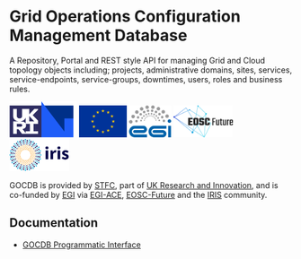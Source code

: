 # Grid Operations Configuration Management Database

A Repository, Portal and REST style API for managing Grid and Cloud topology
objects including; projects, administrative domains, sites, services,
service-endpoints, service-groups, downtimes, users, roles and business rules.

<img alt="The logo of the Science and Technology Facilities Council"
     src="img/logos/ukri_stfc.png"
     height=64
/>
<img alt="The logo of the European Union"
     src="img/flags/eu.png"
     height=57
/>
<img alt="The logo of the E G I Foundation"
     src="img/logos/egi.png"
     height=57
/>
<img alt="The logo of the EOSC Future Horizon 20 20 project"
     src="img/logos/eosc_future.png"
     height=57
/>
<img alt="The logo of the IRIS Community"
     src="img/logos/iris_ac_uk.png"
     height=57
/>

GOCDB is provided by [STFC](https://stfc.ukri.org/), part of
[UK Research and Innovation](https://www.ukri.org/), and is co-funded by
[EGI](https://egi.eu) via [EGI-ACE](https://www.egi.eu/project/egi-ace/),
[EOSC-Future](https://eoscfuture.eu/) and the [IRIS](https://www.iris.ac.uk/)
community.

## Documentation

- [GOCDB Programmatic Interface](api/index.md)

